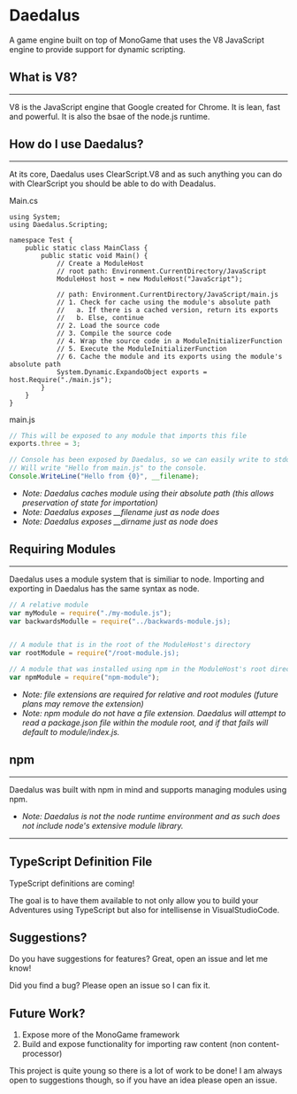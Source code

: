 # Daedalus
A game engine built on top of MonoGame that uses the V8 JavaScript engine to provide support for dynamic scripting.

## What is V8?
---

V8 is the JavaScript engine that Google created for Chrome. It is lean, fast and powerful. It is also the bsae of the node.js runtime.

## How do I use Daedalus?
---

At its core, Daedalus uses ClearScript.V8 and as such anything you can do with ClearScript you should be able to do with Deadalus.

Main.cs
```CSharp
using System;
using Daedalus.Scripting;

namespace Test {
    public static class MainClass {
        public static void Main() {
            // Create a ModuleHost
            // root path: Environment.CurrentDirectory/JavaScript
            ModuleHost host = new ModuleHost("JavaScript");

            // path: Environment.CurrentDirectory/JavaScript/main.js
            // 1. Check for cache using the module's absolute path
            //   a. If there is a cached version, return its exports
            //   b. Else, continue
            // 2. Load the source code
            // 3. Compile the source code
            // 4. Wrap the source code in a ModuleInitializerFunction 
            // 5. Execute the ModuleInitializerFunction
            // 6. Cache the module and its exports using the module's absolute path
            System.Dynamic.ExpandoObject exports = host.Require("./main.js");
        }
    }
}
```

main.js

```JavaScript
// This will be exposed to any module that imports this file
exports.three = 3;

// Console has been exposed by Daedalus, so we can easily write to stdout.
// Will write "Hello from main.js" to the console.
Console.WriteLine("Hello from {0}", __filename);
```

- *Note: Daedalus caches module using their absolute path (this allows preservation of state for importation)*
- *Note: Daedalus exposes __filename just as node does*
- *Note: Daedalus exposes __dirname just as node does*

## Requiring Modules

---

Daedalus uses a module system that is similiar to node. Importing and exporting in Daedalus has the same syntax as node.

```JavaScript
// A relative module
var myModule = require("./my-module.js");
var backwardsModulle = require("../backwards-module.js);


// A module that is in the root of the ModuleHost's directory
var rootModule = require("/root-module.js);

// A module that was installed using npm in the ModuleHost's root directory.
var npmModule = require("npm-module");

```

- *Note: file extensions are required for relative and root modules (future plans may remove the extension)*
- *Note: npm module do not have a file extension. Daedalus will attempt to read a package.json file within the module root, and if that fails will default to module/index.js.*

## npm

---

Daedalus was built with npm in mind and supports managing modules using npm.

- *Note: Daedalus is not the node runtime environment and as such does not include node's extensive module library.*

---

## TypeScript Definition File

TypeScript definitions are coming!

The goal is to have them available to not only allow you to build your Adventures using TypeScript but also for intellisense in VisualStudioCode.

## Suggestions?

Do you have suggestions for features? Great, open an issue and let me know!

Did you find a bug? Please open an issue so I can fix it.

## Future Work?

1. Expose more of the MonoGame framework
2. Build and expose functionality for importing raw content (non content-processor)

This project is quite young so there is a lot of work to be done! I am always open to suggestions though, so if you have an idea please open an issue.